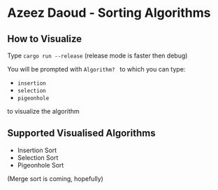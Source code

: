 # Azeez Daoud - Sorting Algorithms

## How to Visualize
Type `cargo run --release` (release mode is faster then debug)

You will be prompted with `Algorithm? ` to which you can type:
- `insertion`
- `selection`
- `pigeonhole`

to visualize the algorithm
## Supported Visualised Algorithms
- Insertion Sort
- Selection Sort
- Pigeonhole Sort

(Merge sort is coming, hopefully)
